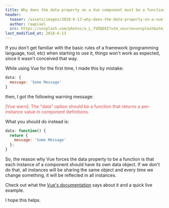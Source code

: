 ```yaml
---
title: Why does the data property on a Vue component must be a function?
header:
  teaser: /assets/images/2018-6-13-why-does-the-data-property-on-a-vue-component-must-be-a-function.jpeg
  author: rawpixel
  src: https://unsplash.com/photos/a_L_fVDQQXI?utm_source=unsplash&utm_medium=referral&utm_content=creditCopyText
last_modified_at: 2018-6-13
---
```


If you don't get familiar with the basic rules of a framework (programming language, tool, etc) when starting to use it, things won't work as expected, since it wasn't conceived that way.

While using Vue for the first time, I made this by mistake:

```javascript
data: {
  message: 'Some Message'
}
```

then, I got the following warning message:

<span style="color: #ed4e4e;">[Vue warn]: The "data" option should be a function that returns a per-instance value in component definitions.</span>

What you should do instead is:

```javascript
data: function() {
  return {
    message: 'Some Message'
  };
}
```

So, the reason why Vue forces the data property to be a function is that each instance of a component should have its own data object. If we don't do that, all instances will be sharing the same object and every time we change something, it will be reflected in all instances.

Check out what the <a href="https://vuejs.org/v2/guide/components.html#data-Must-Be-a-Function">Vue's documentation</a> says about it and a quick live example.

I hope this helps.
